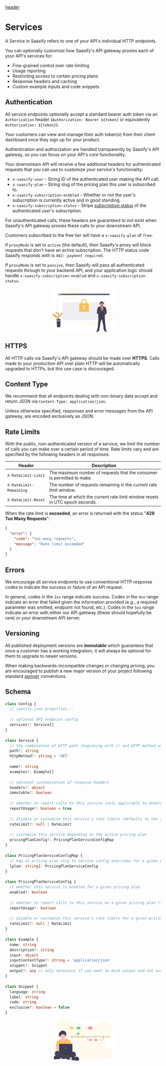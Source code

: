 [header](_header.md ':include')

# Services

A Service in Saasify refers to one of your API's individual HTTP endpoints.

You can optionally customize how Saasify's API gateway proxies each of your API's services for:

- Fine-grained control over rate limiting
- Usage reporting
- Restricting access to certain pricing plans
- Response headers and caching
- Custom example inputs and code snippets

## Authentication

All service endpoints optionally accept a standard bearer auth token via an `Authorization` header (`Authorization: Bearer ${token}` or equivalently `Authorization: ${token}`).

Your customers can view and manage their auth token(s) from their client dashboard once they sign up for your product.

Authentication and authorization are handled transparently by Saasify's API gateway, so you can focus on your API's core functionality.

Your downstream API will receive a few additional headers for authenticated requests that you can use to customize your service's functionality:

- `x-saasify-user` - String ID of the authenticated user making the API call.
- `x-saasify-plan` - String slug of the pricing plan this user is subscribed to.
- `x-saasify-subscription-enabled` - Whether or not the user's subscription is currently active and in good standing.
- `x-saasify-subscription-status` - Stripe [subscription status](https://stripe.com/docs/billing/subscriptions/overview#subscription-statuses) of the authenticated user's subscription.

For unauthenticated calls, these headers are guaranteed to not exist when Saasify's API gateway proxies these calls to your downstream API.

Customers subscribed to the free tier will have a `x-saasify-plan` of `free`.

If `proxyMode` is set to `active` (the default), then Saasify's proxy will block requests that don't have an active subscription. The HTTP status code Saasify responds with is `402: payment required`.

If `proxyMode` is set to `passive`, then Saasify will pass all authenticated requests through to your backend API, and your application logic should handle `x-saasify-subscription-enabled` and `x-saasify-subscription-status`.

<p align="center">
  <img src="./_media/undraw/security.svg" alt="Security" width="200" />
</p>

## HTTPS

All HTTP calls via Saasify's API gateway should be made over **HTTPS**. Calls made to your production API over plain HTTP will be automatically upgraded to HTTPs, but this use case is discouraged.

## Content Type

We recommend that all endpoints dealing with non-binary data accept and return JSON via `Content-Type: application/json`.

Unless otherwise specified, responses and error messages from the API gateway, are encoded exclusively as JSON.

## Rate Limits

With the public, non-authenticated version of a service, we limit the number of calls you can make over a certain period of time. Rate limits vary and are specified by the following headers in all responses:

| Header                  | Description                                                                  |
| ----------------------- | ---------------------------------------------------------------------------- |
| `X-RateLimit-Limit`     | The maximum number of requests that the consumer is permitted to make.       |
| `X-RateLimit-Remaining` | The number of requests remaining in the current rate limit window.           |
| `X-RateLimit-Reset`     | The time at which the current rate limit window resets in UTC epoch seconds. |

When the rate limit is **exceeded**, an error is returned with the status "**429 Too Many Requests**":

```json
{
  "error": {
    "code": "too_many_requests",
    "message": "Rate limit exceeded"
  }
}
```

## Errors

We encourage all service endpoints to use conventional HTTP response codes to indicate the success or failure of an API request.

In general, codes in the `2xx` range indicate success. Codes in the `4xx` range indicate an error that failed given the information provided (e.g., a required parameter was omitted, endpoint not found, etc.). Codes in the `5xx` range indicate an error with either our API gateway (these should hopefully be rare) or your downstream API server.

## Versioning

All published deployment versions are **immutable** which guarantees that once a customer has a working integration, it will always be optional for them to upgrade to newer versions.

When making backwards-incompatible changes or changing pricing, you are encouraged to publish a new major version of your project following standard [semver](https://semver.org) conventions.

## Schema

```ts
class Config {
  // saasify.json properties...

  // optional API endpoint config
  services?: Service[]
}

class Service {
  // the combination of HTTP path (beginning with /) and HTTP method uniquely identify a service
  path?: string
  httpMethod?: string = 'GET'

  name?: string
  examples?: Example[]

  // optional customization of response headers
  headers?: object
  immutable?: boolean

  // whether to report calls to this service (only applicable to metered billing)
  reportUsage?: boolean = true

  // disable or customize this service's rate limits (defaults to the active pricing plan's rate limits)
  rateLimit?: null | RateLimit

  // customize this service depending on the active pricing plan
  pricingPlanConfig?: PricingPlanServiceConfigMap
}

class PricingPlanServiceConfigMap {
  // map of pricing plan slug to service config overrides for a given plan
  [plan: string]: PricingPlanServiceConfig
}

class PricingPlanServiceConfig {
  // whether this service is enabled for a given pricing plan
  enabled?: boolean

  // whether to report calls to this service on a given pricing plan (for metered usage)
  reportUsage?: boolean

  // disable or customize this service's rate limits for a given pricing plan
  rateLimit?: null | RateLimit
}

class Example {
  name: string
  description?: string
  input: object
  inputContentType?: string = 'application/json'
  snippet?: Snippet
  output?: any // only necessary if you want to mock output and not use the real output from your API
}

class Snippet {
  language: string
  label: string
  code: string
  exclusive?: boolean = false
}
```

<p align="center">
  <img src="./_media/undraw/version_control.svg" alt="API Version Control" width="200" />
</p>
